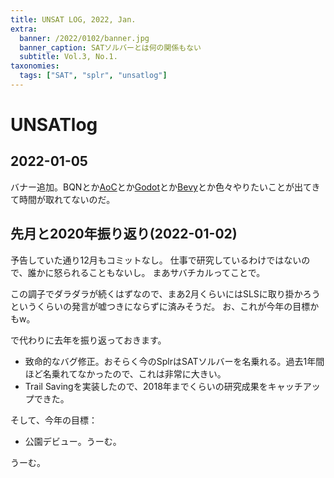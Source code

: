 ```yaml
---
title: UNSAT LOG, 2022, Jan.
extra:
  banner: /2022/0102/banner.jpg
  banner_caption: SATソルバーとは何の関係もない
  subtitle: Vol.3, No.1.
taxonomies:
  tags: ["SAT", "splr", "unsatlog"]
---
```

# UNSATlog

## 2022-01-05

バナー追加。BQNとか[AoC](https://github.com/shnarazk/advent-of-code)とか[Godot](https://github.com/shnarazk/hal2022)とか[Bevy](https://github.com/shnarazk/rg-001)とか色々やりたいことが出てきて時間が取れてないのだ。

## 先月と2020年振り返り(2022-01-02)

予告していた通り12月もコミットなし。
仕事で研究しているわけではないので、誰かに怒られることもないし。
まあサバチカルってことで。

この調子でダラダラが続くはずなので、まあ2月くらいにはSLSに取り掛かろうというくらいの発言が嘘つきにならずに済みそうだ。
お、これが今年の目標かもw。

で代わりに去年を振り返っておきます。

- 致命的なバグ修正。おそらく今のSplrはSATソルバーを名乗れる。過去1年間ほど名乗れてなかったので、これは非常に大きい。
- Trail Savingを実装したので、2018年までくらいの研究成果をキャッチアップできた。

そして、今年の目標：

- 公園デビュー。うーむ。

うーむ。
